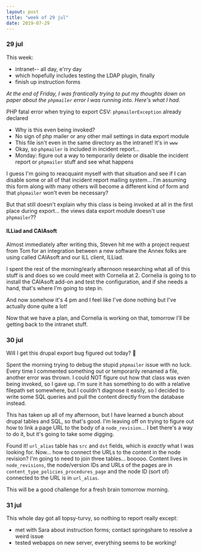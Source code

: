 ```yaml
---
layout: post
title: "week of 29 jul"
date: 2019-07-29
---
```


### 29 jul 

This week:
- intranet-- all day, e'rry day
- which hopefully includes testing the LDAP plugin, finally
- finish up instruction forms

*At the end of Friday, I was frantically trying to put my thoughts down on paper about the `phpmailer` error I was running into. Here's what I had.*

PHP fatal error when trying to export CSV: `phpmailerException` already declared
- Why is this even being invoked?
- No sign of php mailer or any other mail settings in data export module
- This file isn't even in the same directory as the intranet! It's in `www`
- Okay, so `phpmailer` is included in incident report...
- Monday: figure out a way to temporarily delete or disable the incident report or `phpmailer` stuff and see what happens

I guess I'm going to reacquaint myself with that situation and see if I can disable some or all of that incident report mailing system... I'm assuming this form along with many others will become a different kind of form and that `phpmailer` won't even be necessary? 

But that still doesn't explain why this class is being invoked at all in the first place during export... the views data export module doesn't use `phpmailer`??

#### ILLiad and CAIAsoft

Almost immediately after writing this, Steven hit me with a project request from Tom for an integration between a new software the Annex folks are using called CAIAsoft and our ILL client, ILLiad.

I spent the rest of the morning/early afternoon researching what all of this stuff is and does so we could meet with Cornelia at 2. Cornelia is going to to install the CAIAsoft add-on and test the configuration, and if she needs a hand, that's where I'm going to step in.

And now somehow it's 4 pm and I feel like I've done nothing but I've actually done quite a lot!

Now that we have a plan, and Cornelia is working on that, tomorrow I'll be getting back to the intranet stuff. 

### 30 jul

Will I get this drupal export bug figured out today? :crossed_fingers:

Spent the morning trying to debug the stupid `phpmailer` issue with no luck. Every time I commented something out or temporarily renamed a file, another error was thrown. I could NOT figure out how that class was even being invoked, so I gave up. I'm sure it has something to do with a relative filepath set somewhere, but I couldn't diagnose it easily, so I decided to write some SQL queries and pull the content directly from the database instead. 

This has taken up all of my afternoon, but I have learned a bunch about drupal tables and SQL, so that's good. I'm leaving off on trying to figure out how to link a page URL to the body of a `node_revision`... I bet there's a way to do it, but it's going to take some digging.

Found it! `url_alias` table has `src` and `dst` fields, which is *exactly* what I was looking for. Now... how to connect the URLs to the content in the node revision? I'm going to need to join three tables... booooo. Content lives in `node_revisions`, the node/version IDs and URLs of the pages are in `content_type_policies_procedures_page` and the node ID (sort of) connected to the URL is in `url_alias`.

This will be a good challenge for a fresh brain tomorrow morning.

### 31 jul

This whole day got all topsy-turvy, so nothing to report really except:
- met with Sara about instruction forms; contact springshare to resolve a weird issue
- tested webapps on new server, everything seems to be working!
